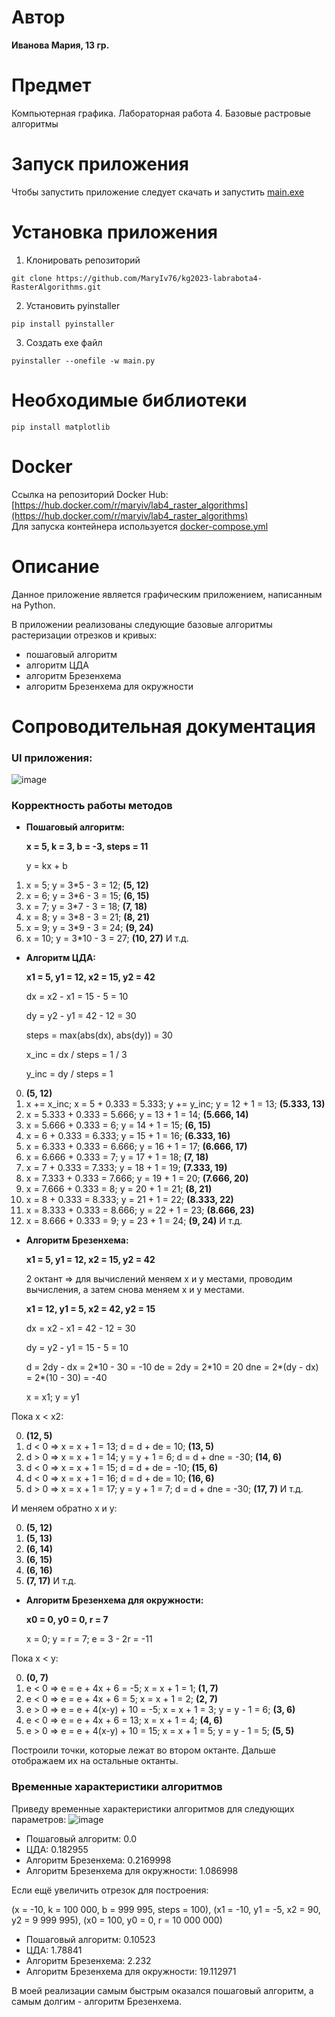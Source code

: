# Автор
**Иванова Мария, 13 гр.**

# Предмет 
Компьютерная графика. Лабораторная работа 4. Базовые растровые алгоритмы

# Запуск приложения
Чтобы запустить приложение следует скачать и запустить [main.exe](https://github.com/MaryIv76/kg2023-labrabota4-RasterAlgorithms/blob/main/main.exe)

# Установка приложения
1. Клонировать репозиторий

```
git clone https://github.com/MaryIv76/kg2023-labrabota4-RasterAlgorithms.git
```

2. Установить pyinstaller
```
pip install pyinstaller
```

3. Создать exe файл
```
pyinstaller --onefile -w main.py
```

# Необходимые библиотеки
```
pip install matplotlib
```

# Docker
Ссылка на репозиторий Docker Hub: [https://hub.docker.com/r/maryiv/lab4_raster_algorithms](https://hub.docker.com/r/maryiv/lab4_raster_algorithms)  
Для запуска контейнера используется [docker-compose.yml](https://github.com/MaryIv76/kg2023-labrabota4-RasterAlgorithms/blob/main/docker-compose.yml)

# Описание
Данное приложение является графическим приложением, написанным на Python.

В приложении реализованы следующие базовые алгоритмы растеризации отрезков и кривых:
* пошаговый алгоритм
* алгоритм ЦДА
* алгоритм Брезенхема
* алгоритм Брезенхема для окружности

# Сопроводительная документация
### UI приложения:
![image](https://user-images.githubusercontent.com/78850640/235090666-018995e7-4bc5-4a9d-9811-0353b918d1c4.png)

### Корректность работы методов
* **Пошаговый алгоритм:**

  **x = 5, k = 3, b = -3, steps = 11**

  y = kx + b

1. x = 5;   y = 3\*5 - 3 = 12;  **(5, 12)**
2. x = 6;   y = 3\*6 - 3 = 15;  **(6, 15)**
3. x = 7;   y = 3\*7 - 3 = 18;  **(7, 18)**
4. x = 8;   y = 3\*8 - 3 = 21;  **(8, 21)**
5. x = 9;   y = 3\*9 - 3 = 24;  **(9, 24)**
6. x = 10;   y = 3\*10 - 3 = 27;  **(10, 27)**
И т.д.

* **Алгоритм ЦДА:**

  **x1 = 5, y1 = 12, x2 = 15, y2 = 42**
  
  dx = x2 - x1 = 15 - 5 = 10
  
  dy = y2 - y1 = 42 - 12 = 30
  
  steps = max(abs(dx), abs(dy)) = 30
  
  x_inc = dx / steps = 1 / 3
  
  y_inc = dy / steps = 1
  
0. **(5, 12)**
1. x += x_inc; x = 5 + 0.333 = 5.333;  y += y_inc; y = 12 + 1 = 13; **(5.333, 13)**
2. x = 5.333 + 0.333 = 5.666; y = 13 + 1 = 14; **(5.666, 14)**
3. x = 5.666 + 0.333 = 6; y = 14 + 1 = 15; **(6, 15)**
4. x = 6 + 0.333 = 6.333; y = 15 + 1 = 16; **(6.333, 16)**
5. x = 6.333 + 0.333 = 6.666; y = 16 + 1 = 17; **(6.666, 17)**
6. x = 6.666 + 0.333 = 7; y = 17 + 1 = 18; **(7, 18)**
7. x = 7 + 0.333 = 7.333; y = 18 + 1 = 19; **(7.333, 19)**
8. x = 7.333 + 0.333 = 7.666; y = 19 + 1 = 20; **(7.666, 20)**
9. x = 7.666 + 0.333 = 8; y = 20 + 1 = 21; **(8, 21)**
10. x = 8 + 0.333 = 8.333; y = 21 + 1 = 22; **(8.333, 22)**
11. x = 8.333 + 0.333 = 8.666; y = 22 + 1 = 23; **(8.666, 23)**
12. x = 8.666 + 0.333 = 9; y = 23 + 1 = 24; **(9, 24)** И т.д.

* **Алгоритм Брезенхема:**

  **x1 = 5, y1 = 12, x2 = 15, y2 = 42**

  2 октант => для вычислений меняем x и y местами, проводим вычисления, а затем снова меняем x и y местами.
  
  **x1 = 12, y1 = 5, x2 = 42, y2 = 15**
  
  dx = x2 - x1 = 42 - 12 = 30
  
  dy = y2 - y1 = 15 - 5 = 10 
  
  d = 2dy - dx = 2\*10 - 30 = -10
  de = 2dy = 2\*10 = 20
  dne = 2\*(dy - dx) = 2\*(10 - 30) = -40
  
  x = x1; y = y1
  
Пока x < x2:

0. **(12, 5)**
1. d < 0 => x = x + 1 = 13; d = d + de = 10; **(13, 5)**
2. d > 0 => x = x + 1 = 14; y = y + 1 = 6; d = d + dne = -30; **(14, 6)**
3. d < 0 => x = x + 1 = 15; d = d + de = -10; **(15, 6)**
4. d < 0 => x = x + 1 = 16; d = d + de = 10; **(16, 6)**
5. d > 0 => x = x + 1 = 17; y = y + 1 = 7; d = d + dne = -30; **(17, 7)** И т.д.

И меняем обратно x и y:

0. **(5, 12)**
1. **(5, 13)**
2. **(6, 14)**
3. **(6, 15)**
4. **(6, 16)**
5. **(7, 17)** И т.д.

* **Алгоритм Брезенхема для окружности:**

  **x0 = 0, y0 = 0, r = 7**
  
  x = 0; y = r = 7; e = 3 - 2r = -11
  
Пока x < y:

0. **(0, 7)**
1. e < 0 => e = e + 4x + 6 = -5; x = x + 1 = 1; **(1, 7)**
2. e < 0 => e = e + 4x + 6 = 5; x = x + 1 = 2; **(2, 7)**
3. e > 0 => e = e + 4(x-y) + 10 = -5; x = x + 1 = 3; y = y - 1 = 6; **(3, 6)**
4. e < 0 => e = e + 4x + 6 = 13; x = x + 1 = 4; **(4, 6)**
5. e > 0 => e = e + 4(x-y) + 10 = 15; x = x + 1 = 5; y = y - 1 = 5; **(5, 5)**

Построили точки, которые лежат во втором октанте. Дальше отображаем их на остальные октанты.

### Временные характеристики алгоритмов
Приведу временные характеристики алгоритмов для следующих параметров:
![image](https://user-images.githubusercontent.com/78850640/235102740-9f7b0501-f7dc-4c15-bea4-b9eca7bd2db2.png)

* Пошаговый алгоритм: 0.0
* ЦДА: 0.182955
* Алгоритм Брезенхема: 0.2169998
* Алгоритм Брезенхема для окружности: 1.086998

Если ещё увеличить отрезок для построения:

(x = -10, k = 100 000, b = 999 995, steps = 100), (x1 = -10, y1 = -5, x2 = 90, y2 = 9 999 995), (x0 = 100, y0 = 0, r = 10 000 000)

* Пошаговый алгоритм: 0.10523
* ЦДА: 1.78841
* Алгоритм Брезенхема: 2.232
* Алгоритм Брезенхема для окружности: 19.112971

В моей реализации самым быстрым оказался пошаговый алгоритм, а самым долгим - алгоритм Брезенхема.

